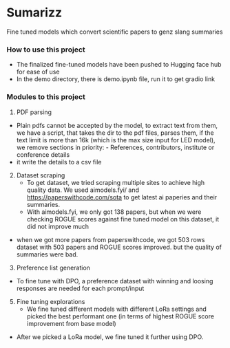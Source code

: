 # Sumarizz
Fine tuned models which convert scientific papers to genz slang summaries

### How to use this project
  - The finalized fine-tuned models have been pushed to Hugging face hub for ease of use
  - In the demo directory, there is demo.ipynb file, run it to get gradio link

### Modules to this project

1. PDF parsing
  - Plain pdfs cannot be accepted by the model, to extract text from them, we have a script, that takes the dir to the pdf files, parses them, if the text limit is more than 16k (which is the max size input for LED model), we remove sections in priority: 
         - References, contributors, institute or conference details
  - it write the details to a csv file

2. Dataset scraping
   - To get dataset, we tried scraping multiple sites to achieve high quality data. We used aimodels.fyi/ and https://paperswithcode.com/sota to get latest ai paperies and their summaries. 
   - With aimodels.fyi, we only got 138 papers, but when we were checking ROGUE scores against fine tuned model on this dataset, it did not improve much
  - when we got more papers from paperswithcode, we got 503 rows dataset with 503 papers and ROGUE scores improved. but the quality of summaries were bad. 

3. Preference list generation
  - To fine tune with DPO, a preference dataset with winning and loosing responses are needed for each prompt/input

5. Fine tuning explorations
   - We fine tuned different models with different LoRa settings and picked the best performant one (in terms of highest ROGUE score improvement from base model)
  - After we picked a LoRa model, we fine tuned it further using DPO.


